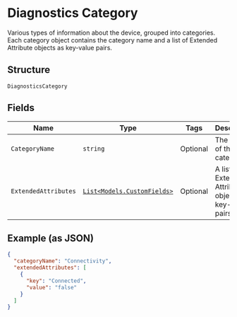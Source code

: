 
# Diagnostics Category

Various types of information about the device, grouped into categories. Each category object contains the category name and a list of Extended Attribute objects as key-value pairs.

## Structure

`DiagnosticsCategory`

## Fields

| Name | Type | Tags | Description |
|  --- | --- | --- | --- |
| `CategoryName` | `string` | Optional | The name of the category. |
| `ExtendedAttributes` | [`List<Models.CustomFields>`](../../doc/models/custom-fields.md) | Optional | A list of Extended Attribute objects as key-value pairs. |

## Example (as JSON)

```json
{
  "categoryName": "Connectivity",
  "extendedAttributes": [
    {
      "key": "Connected",
      "value": "false"
    }
  ]
}
```

